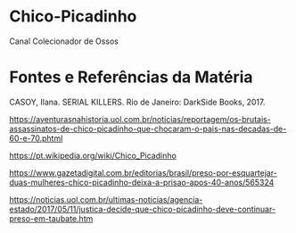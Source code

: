 # Chico-Picadinho
Canal Colecionador de Ossos

# Fontes e Referências da Matéria

CASOY, Ilana. SERIAL KILLERS. Rio de Janeiro: DarkSide Books, 2017.

https://aventurasnahistoria.uol.com.br/noticias/reportagem/os-brutais-assassinatos-de-chico-picadinho-que-chocaram-o-pais-nas-decadas-de-60-e-70.phtml

https://pt.wikipedia.org/wiki/Chico_Picadinho

https://www.gazetadigital.com.br/editorias/brasil/preso-por-esquartejar-duas-mulheres-chico-picadinho-deixa-a-prisao-apos-40-anos/565324

https://noticias.uol.com.br/ultimas-noticias/agencia-estado/2017/05/11/justica-decide-que-chico-picadinho-deve-continuar-preso-em-taubate.htm
